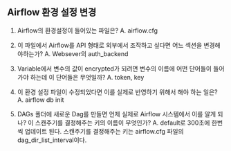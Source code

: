 ## Airflow 환경 설정 변경
1. Airflow의 환경설정이 들어있는 파일은?
    A. airflow.cfg

2. 이 파일에서 Airflow를 API 형태로 외부에서 조작하고 싶다면 어느 섹션을 변경해야하는가?
    A. Websever의 auth_backend

3. Variable에서 변수의 값이 encrypted가 되려면 변수의 이름에 어떤 단어들이 들어가야 하는데 이 단어들은 무엇일까?
    A. token, key

4. 이 환경 설정 파일이 수정되었다면 이를 실제로 반영하기 위해서 해야 하는 일은?
    A. airflow db init

5. DAGs 폴더에 새로운 Dag를 만들면 언제 실제로 Airflow 시스템에서 이를 알게 되나? 이 스캔주기를 결정해주는 키의 이름이 무엇인가?
    A. default로 300초에 한번씩 업데이트 된다. 스캔주기를 결정해주는 키는 airflow.cfg 파일의 dag_dir_list_interval이다.
